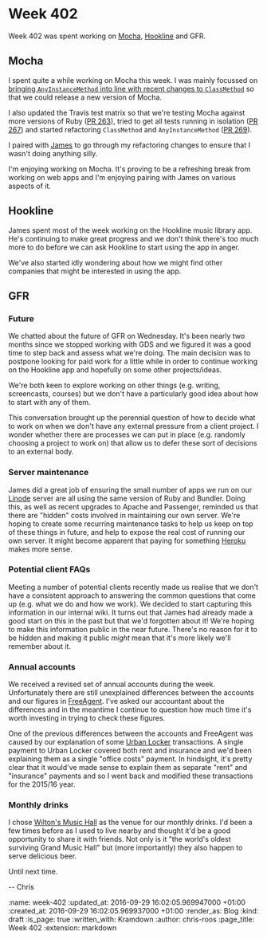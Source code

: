 Week 402
========

Week 402 was spent working on [Mocha][mocha], [Hookline][hookline] and GFR.

## Mocha

I spent quite a while working on Mocha this week. I was mainly focussed on [bringing `AnyInstanceMethod` into line with recent changes to `ClassMethod`][mocha-pr-262] so that we could release a new version of Mocha.

I also updated the Travis test matrix so that we're testing Mocha against more versions of Ruby ([PR 263][mocha-pr-263]), tried to get all tests running in isolation ([PR 267][mocha-pr-267]) and started refactoring `ClassMethod` and `AnyInstanceMethod` ([PR 269][mocha-pr-269]).

I paired with [James][james-mead] to go through my refactoring changes to ensure that I wasn't doing anything silly.

I'm enjoying working on Mocha. It's proving to be a refreshing break from working on web apps and I'm enjoying pairing with James on various aspects of it.

## Hookline

James spent most of the week working on the Hookline music library app. He's continuing to make great progress and we don't think there's too much more to do before we can ask Hookline to start using the app in anger.

We've also started idly wondering about how we might find other companies that might be interested in using the app.

## GFR

### Future

We chatted about the future of GFR on Wednesday. It's been nearly two months since we stopped working with GDS and we figured it was a good time to step back and assess what we're doing. The main decision was to postpone looking for paid work for a little while in order to continue working on the Hookline app and hopefully on some other projects/ideas.

We're both keen to explore working on other things (e.g. writing, screencasts, courses) but we don't have a particularly good idea about how to start with any of them.

This conversation brought up the perennial question of how to decide what to work on when we don't have any external pressure from a client project. I wonder whether there are processes we can put in place (e.g. randomly choosing a project to work on) that allow us to defer these sort of decisions to an external body.

### Server maintenance

James did a great job of ensuring the small number of apps we run on our [Linode][linode] server are all using the same version of Ruby and Bundler. Doing this, as well as recent upgrades to Apache and Passenger, reminded us that there are "hidden" costs involved in maintaining our own server. We're hoping to create some recurring maintenance tasks to help us keep on top of these things in future, and help to expose the real cost of running our own server. It might become apparent that paying for something [Heroku][heroku] makes more sense.

### Potential client FAQs

Meeting a number of potential clients recently made us realise that we don't have a consistent approach to answering the common questions that come up (e.g. what we do and how we work). We decided to start capturing this information in our internal wiki. It turns out that James had already made a good start on this in the past but that we'd forgotten about it! We're hoping to make this information public in the near future. There's no reason for it to be hidden and making it public _might_ mean that it's more likely we'll remember about it.

### Annual accounts

We received a revised set of annual accounts during the week. Unfortunately there are still unexplained differences between the accounts and our figures in [FreeAgent][free-agent]. I've asked our accountant about the differences and in the meantime I continue to question how much time it's worth investing in trying to check these figures.

One of the previous differences between the accounts and FreeAgent was caused by our explanation of some [Urban Locker][urban-locker] transactions. A single payment to Urban Locker covered both rent and insurance and we'd been explaining them as a single "office costs" payment. In hindsight, it's pretty clear that it would've made sense to explain them as separate "rent" and "insurance" payments and so I went back and modified these transactions for the 2015/16 year.

### Monthly drinks

I chose [Wilton's Music Hall][wiltons-music-hall] as the venue for our monthly drinks. I'd been a few times before as I used to live nearby and thought it'd be a good opportunity to share it with friends. Not only is it "the world's oldest surviving Grand Music Hall" but (more importantly) they also happen to serve delicious beer.

Until next time.

-- Chris

[free-agent]: https://www.freeagent.com/
[heroku]: https://www.heroku.com/
[hookline]: http://hookline.tv/
[james-mead]: /james-mead
[linode]: https://www.linode.com/
[mocha]: https://github.com/freerange/mocha
[mocha-pr-262]: https://github.com/freerange/mocha/pull/262
[mocha-pr-263]: https://github.com/freerange/mocha/pull/263
[mocha-pr-267]: https://github.com/freerange/mocha/pull/267
[mocha-pr-269]: https://github.com/freerange/mocha/pull/269
[urban-locker]: http://urbanlocker.co.uk/
[wiltons-music-hall]: https://wiltons.org.uk/

:name: week-402
:updated_at: 2016-09-29 16:02:05.969947000 +01:00
:created_at: 2016-09-29 16:02:05.969937000 +01:00
:render_as: Blog
:kind: draft
:is_page: true
:written_with: Kramdown
:author: chris-roos
:page_title: Week 402
:extension: markdown
